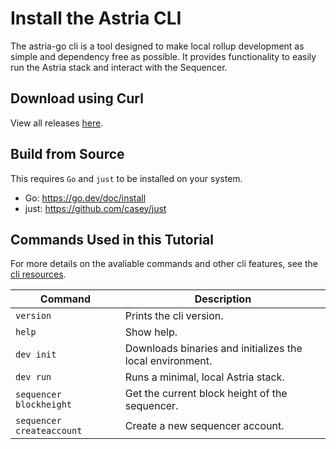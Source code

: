 # Install the Astria CLI

The astria-go cli is a tool designed to make local rollup development as simple and dependency free as possible. It provides functionality to easily run the Astria stack and interact with the Sequencer.

## Download using Curl

<!--@include: ../../components/_astria-go-cli-install.md-->

View all releases [here](https://github.com/astriaorg/astria-cli-go/releases).

## Build from Source

This requires `Go` and `just` to be installed on your system.

- Go: <https://go.dev/doc/install>
- just: <https://github.com/casey/just>

<!--@include: ../../components/_astria-go-cli-build-from-source.md-->

## Commands Used in this Tutorial

For more details on the avaliable commands and other cli features, see the
[cli resources](../references/astria-go/cli-commands.md).

| Command                   | Description                                               |
|---------------------------|-----------------------------------------------------------|
| `version`                 | Prints the cli version.                                   |
| `help`                    | Show help.                                                |
| `dev init`                | Downloads binaries and initializes the local environment. |
| `dev run`                 | Runs a minimal, local Astria stack.                       |
| `sequencer blockheight`   | Get the current block height of the sequencer.            |
| `sequencer createaccount` | Create a new sequencer account.                           |

